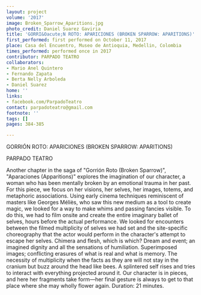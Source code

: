 ```yaml
---
layout: project
volume: '2017'
image: Broken_Sparrow_Aparitions.jpg
photo_credit: Daniel Suarez Gaviria
title: 'GORRI&Oacute;N ROTO: APARICIONES (BROKEN SPARROW: APARITIONS)'
first_performed: first performed on October 11, 2017
place: Casa del Encuentro, Museo de Antioquia, Medellin, Colombia
times_performed: performed once in 2017
contributor: PARPADO TEATRO
collaborators:
- Mario Anel Quintero
- Fernando Zapata
- Berta Nelly Arboleda
- Daniel Suarez
home: ''
links:
- facebook.com/ParpadoTeatro
contact: parpadoteatro@gmail.com
footnote: ''
tags: []
pages: 384-385

---
```


GORRI&Oacute;N ROTO: APARICIONES 
(BROKEN SPARROW: APARITIONS)

PARPADO TEATRO

Another chapter in the saga of "Gorri&oacute;n Roto (Broken Sparrow)", "Aparaciones (Apparitions)" explores the imagination of our character, a woman who has been mentally broken by an emotional trauma in her past. For this piece, we focus on her visions, her selves, her images, totems, and metaphoric associations. Using early cinema techniques reminiscent of masters like Georges M&eacute;liès, who saw this new medium as a tool to create magic, we looked for a way to make whims and passing fancies visible. To do this, we had to film onsite and create the entire imaginary ballet of selves, hours before the actual performance. We looked for encounters between the filmed multiplicity of selves we had set and the site-specific choreography that the actor would perform in the character's attempt to escape her selves. Chimera and flesh, which is which? Dream and event; an imagined dignity and all the sensations of humiliation. Superimposed images; conflicting erasures of what is real and what is memory. The necessity of multiplicity when the facts as they are will not stay in the cranium but buzz around the head like bees. A splintered self rises and tries to interact with everything projected around it. Our character is in pieces, and here her fragments take form—her final gesture is always to get to that place where she may wholly flower again. Duration: 21 minutes.
